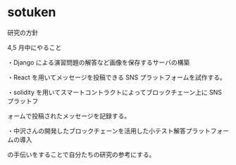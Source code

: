 # sotuken

研究の方針

4,5 月中にやること

・Django による演習問題の解答など画像を保存するサーバの構築

・React を用いてメッセージを投稿できる SNS プラットフォームを試作する。

・solidity を用いてスマートコントラクトによってブロックチェーン上に SNS プラットフ

ォームで投稿されたメッセージを記録する。

・中沢さんの開発したブロックチェーンを活用した小テスト解答プラットフォームの導入

の手伝いをすることで自分たちの研究の参考にする。